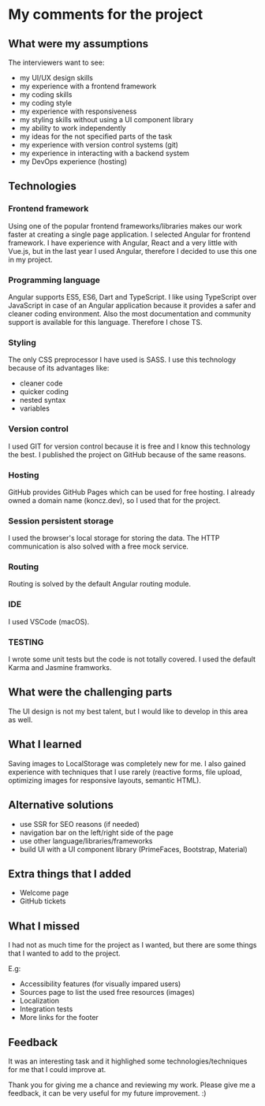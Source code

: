# My comments for the project

## What were my assumptions

The interviewers want to see:

- my UI/UX design skills
- my experience with a frontend framework
- my coding skills
- my coding style
- my experience with responsiveness
- my styling skills without using a UI component library
- my ability to work independently
- my ideas for the not specified parts of the task
- my experience with version control systems (git)
- my experience in interacting with a backend system
- my DevOps experience (hosting)

## Technologies

### Frontend framework

Using one of the popular frontend frameworks/libraries makes our work faster at creating a single page application.
I selected Angular for frontend framework. I have experience with Angular, React and a very little with Vue.js, but in the last year I used Angular, therefore I decided to use this one in my project.

### Programming language

Angular supports ES5, ES6, Dart and TypeScript. I like using TypeScript over JavaScript in case of an Angular application because it provides a safer and cleaner coding environment. Also the most documentation and community support is available for this language. Therefore I chose TS.

### Styling

The only CSS preprocessor I have used is SASS. I use this technology because of its advantages like:

- cleaner code
- quicker coding
- nested syntax
- variables

### Version control

I used GIT for version control because it is free and I know this technology the best. I published the project on GitHub because of the same reasons.

### Hosting

GitHub provides GitHub Pages which can be used for free hosting. I already owned a domain name (koncz.dev), so I used that for the project.

### Session persistent storage

I used the browser's local storage for storing the data. The HTTP communication is also solved with a free mock service.

### Routing

Routing is solved by the default Angular routing module.

### IDE

I used VSCode (macOS).

### TESTING

I wrote some unit tests but the code is not totally covered. I used the default Karma and Jasmine framworks.

## What were the challenging parts

The UI design is not my best talent, but I would like to develop in this area as well.

## What I learned

Saving images to LocalStorage was completely new for me. I also gained experience with techniques that I use rarely (reactive forms, file upload, optimizing images for responsive layouts, semantic HTML).

## Alternative solutions

- use SSR for SEO reasons (if needed)
- navigation bar on the left/right side of the page
- use other language/libraries/frameworks
- build UI with a UI component library (PrimeFaces, Bootstrap, Material)

## Extra things that I added

- Welcome page
- GitHub tickets

## What I missed

I had not as much time for the project as I wanted, but there are some things that I wanted to add to the project.

E.g:

- Accessibility features (for visually impared users)
- Sources page to list the used free resources (images)
- Localization
- Integration tests
- More links for the footer

## Feedback

It was an interesting task and it highlighed some technologies/techniques for me that I could improve at.

Thank you for giving me a chance and reviewing my work. Please give me a feedback, it can be very useful for my future improvement. :)
